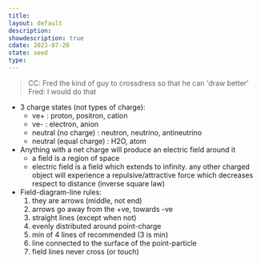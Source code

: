 ```yaml
---
title: 
layout: default
description: 
showdescription: true
cdate: 2023-07-20
state: seed
type: 
---
```


> CC: Fred the kind of guy to crossdress so that he can 'draw better'  
> Fred: I would do that 

- 3 charge states (not types of charge):
    - ve+ : proton, positron, cation
    - ve- : electron, anion
    - neutral (no charge) : neutron, neutrino, antineutrino
    - neutral (equal charge) : H2O, atom
- Anything with a net charge will produce an electric field around it
    - a field is a region of space
    - electric field is a field which extends to infinity. any other charged object will experience a repulsive/attractive force which decreases respect to distance (inverse square law)
- Field-diagram-line rules:
    1. they are arrows (middle, not end)
    2. arrows go away from the +ve, towards -ve
    3. straight lines (except when not)
    4. evenly distributed around point-charge
    5. min of 4 lines of recommended (3 is min)
    6. line connected to the surface of the point-particle
    7. field lines never cross (or touch)
